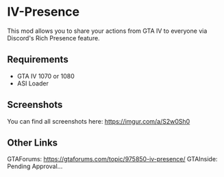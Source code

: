 # IV-Presence
This mod allows you to share your actions from GTA IV to everyone via Discord's Rich Presence feature.

## Requirements
- GTA IV 1070 or 1080  
- ASI Loader

## Screenshots
You can find all screenshots here: https://imgur.com/a/S2w0Sh0

## Other Links
GTAForums: https://gtaforums.com/topic/975850-iv-presence/
GTAInside: Pending Approval...
